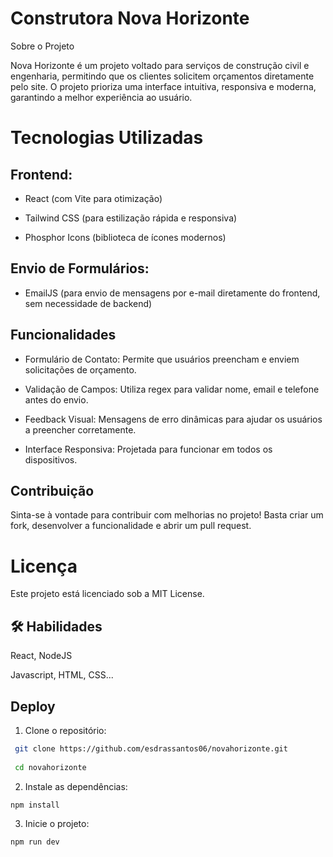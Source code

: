 # Construtora Nova Horizonte

Sobre o Projeto

Nova Horizonte é um projeto voltado para serviços de construção civil e engenharia, permitindo que os clientes solicitem orçamentos diretamente pelo site. O projeto prioriza uma interface intuitiva, responsiva e moderna, garantindo a melhor experiência ao usuário.

# Tecnologias Utilizadas

## Frontend:

- React (com Vite para otimização)

- Tailwind CSS (para estilização rápida e responsiva)

- Phosphor Icons (biblioteca de ícones modernos)

## Envio de Formulários:

- EmailJS (para envio de mensagens por e-mail diretamente do frontend, sem necessidade de backend)

## Funcionalidades

- Formulário de Contato: Permite que usuários preencham e enviem solicitações de orçamento.

- Validação de Campos: Utiliza regex para validar nome, email e telefone antes do envio.

- Feedback Visual: Mensagens de erro dinâmicas para ajudar os usuários a preencher corretamente.

- Interface Responsiva: Projetada para funcionar em todos os dispositivos.

## Contribuição

Sinta-se à vontade para contribuir com melhorias no projeto! Basta criar um fork, desenvolver a funcionalidade e abrir um pull request.

# Licença

Este projeto está licenciado sob a MIT License.

## 🛠 Habilidades

React, NodeJS

Javascript, HTML, CSS...

## Deploy

1. Clone o repositório:

```bash
 git clone https://github.com/esdrassantos06/novahorizonte.git
 
 cd novahorizonte

```

2. Instale as dependências:

```bash
npm install

```

3. Inicie o projeto:

```bash
npm run dev

```
